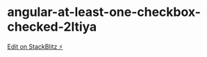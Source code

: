 # angular-at-least-one-checkbox-checked-2ltiya

[Edit on StackBlitz ⚡️](https://stackblitz.com/edit/angular-at-least-one-checkbox-checked-2ltiya)